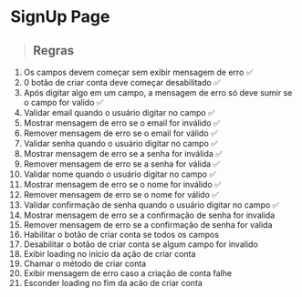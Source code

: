 # SignUp Page

> ## Regras
1. Os campos devem começar sem exibir mensagem de erro ✅
2. 0 botão de criar conta deve começar desabilitado ✅
3. Após digitar algo em um campo, a mensagem de erro só deve sumir se o campo for valido ✅
4. Validar email quando o usuário digitar no campo ✅
5. Mostrar mensagem de erro se o email for inválido ✅
6. Remover mensagem de erro se o email for válido ✅
7. Validar senha quando o usuário digitar no campo ✅
8. Mostrar mensagem de erro se a senha for inválida ✅
9. Remover mensagem de erro se a senha for válida ✅
10. Validar nome quando o usuário digitar no campo ✅
11. Mostrar mensagem de erro se o nome for inválido ✅
12. Remover mensagem de erro se o nome for válido ✅
13. Validar confirmação de senha quando o usuário digitar no campo ✅
14. Mostrar mensagem de erro se a confirmação de senha for invalida
15. Remover mensagem de erro se a confirmação de senha for valida
16. Habilitar o botão de criar conta se todos os campos
17. Desabilitar o botão de criar conta se algum campo for invalido 
18. Exibir loading no início da ação de criar conta
19. Chamar o método de criar conta
20. Exibir mensagem de erro caso a criação de conta falhe
21. Esconder loading no fim da acão de criar conta